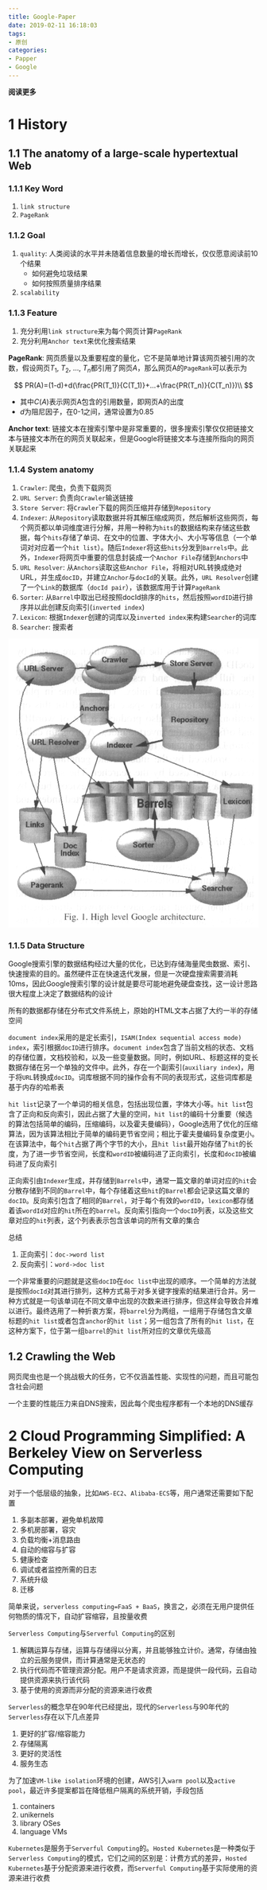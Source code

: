 ```yaml
---
title: Google-Paper
date: 2019-02-11 16:18:03
tags: 
- 原创
categories: 
- Papper
- Google
---
```


__阅读更多__

<!--more-->

# 1 History

## 1.1 The anatomy of a large-scale hypertextual Web

### 1.1.1 Key Word

1. `link structure`
1. `PageRank`

### 1.1.2 Goal

1. `quality`: 人类阅读的水平并未随着信息数量的增长而增长，仅仅愿意阅读前10个结果
    * 如何避免垃圾结果
    * 如何按照质量排序结果
1. `scalability`

### 1.1.3 Feature

1. 充分利用`link structure`来为每个网页计算`PageRank`
1. 充分利用`Anchor text`来优化搜索结果

__PageRank__: 网页质量以及重要程度的量化，它不是简单地计算该网页被引用的次数，假设网页$T_1$, $T_2$, ..., $T_n$都引用了网页$A$，那么网页A的`PageRank`可以表示为

$$
PR(A)=(1-d)+d(\frac{PR(T_1)}{C(T_1)}+...+\frac{PR(T_n)}{C(T_n)})\\
$$

* 其中$C(A)$表示网页A包含的引用数量，即网页A的出度
* $d$为阻尼因子，在0-1之间，通常设置为0.85

__Anchor text__: 链接文本在搜索引擎中是非常重要的，很多搜索引擎仅仅把链接文本与链接文本所在的网页关联起来，但是Google将链接文本与连接所指向的网页关联起来

### 1.1.4 System anatomy

1. `Crawler`: 爬虫，负责下载网页
1. `URL Server`: 负责向`Crawler`输送链接
1. `Store Server`: 将`Crawler`下载的网页压缩并存储到`Repository`
1. `Indexer`: 从`Repository`读取数据并将其解压缩成网页，然后解析这些网页，每个网页都以单词维度进行分解，并用一种称为`hits`的数据结构来存储这些数据，每个`hits`存储了单词、在文中的位置、字体大小、大小写等信息（一个单词对对应着一个`hit list`）。随后`Indexer`将这些`hits`分发到`Barrels`中。此外，`Indexer`将网页中重要的信息封装成一个`Anchor File`存储到`Anchors`中
1. `URL Resolver`: 从`Anchors`读取这些`Anchor File`，将相对URL转换成绝对URL，并生成`docID`，并建立`Anchor`与`docId`的关联。此外，`URL Resolver`创建了一个`Link`的数据库（`docId pair`），该数据库用于计算`PageRank`
1. `Sorter`: 从`Barrel`中取出已经按照docId排序的`hits`，然后按照`wordID`进行排序并以此创建反向索引(`inverted index`)
1. `Lexicon`: 根据`Indexer`创建的词库以及`inverted index`来构建`Searcher`的词库
1. `Searcher`: 搜索者

![fig1](/images/Google-Paper/fig1.png)

### 1.1.5 Data Structure

Google搜索引擎的数据结构经过大量的优化，已达到存储海量爬虫数据、索引、快速搜索的目的。虽然硬件正在快速迭代发展，但是一次硬盘搜索需要消耗10ms，因此Google搜索引擎的设计就是要尽可能地避免硬盘查找，这一设计思路很大程度上决定了数据结构的设计

所有的数据都存储在分布式文件系统上，原始的HTML文本占据了大约一半的存储空间

`document index`采用的是定长索引，`ISAM(Index sequential access mode) index`，索引根据`docID`进行排序。`document index`包含了当前文档的状态、文档的存储位置，文档校验和，以及一些变量数据。同时，例如URL、标题这样的变长数据存储在另一个单独的文件中。此外，存在一个副索引(`auxiliary index`)，用于将`URL`转换成`docID`。词库根据不同的操作会有不同的表现形式，这些词库都是基于内存的哈希表

`hit list`记录了一个单词的相关信息，包括出现位置，字体大小等。`hit list`包含了正向和反向索引，因此占据了大量的空间，`hit list`的编码十分重要（候选的算法包括简单的编码，压缩编码，以及霍夫曼编码），Google选用了优化的压缩算法，因为该算法相比于简单的编码更节省空间；相比于霍夫曼编码复杂度更小。在该算法中，每个`hit`占据了两个字节的大小，且`hit list`最开始存储了`hit`的长度，为了进一步节省空间，长度和`wordID`被编码进了正向索引，长度和`docID`被编码进了反向索引

正向索引由`Indexer`生成，并存储到`Barrels`中，通常一篇文章的单词对应的`hit`会分散存储到不同的`Barrel`中，每个存储着这些`hit`的`Barrel`都会记录这篇文章的`docID`。反向索引包含了相同的`Barrel`，对于每个有效的`wordID`，`lexicon`都存储着该`wordId`对应的`hit`所在的`barrel`。反向索引指向一个`docID`列表，以及这些文章对应的`hit`列表，这个列表表示包含该单词的所有文章的集合

总结

1. 正向索引：`doc->word list`
1. 反向索引：`word->doc list`

一个非常重要的问题就是这些`docID`在`doc list`中出现的顺序。一个简单的方法就是按照`docId`对其进行排列，这种方式易于对多关键字搜索的结果进行合并。另一种方式就是一句该单词在不同文章中出现的次数来进行排序，但这样会导致合并难以进行。最终选用了一种折衷方案，将`barrel`分为两组，一组用于存储包含文章标题的`hit list`或者包含`anchor`的`hit list`；另一组包含了所有的`hit list`，在这种方案下，位于第一组`barrel`的`hit list`所对应的文章优先级高

## 1.2 Crawling the Web

网页爬虫也是一个挑战极大的任务，它不仅涵盖性能、实现性的问题，而且可能包含社会问题

一个主要的性能压力来自DNS搜索，因此每个爬虫程序都有一个本地的DNS缓存

# 2 Cloud Programming Simplified: A Berkeley View on Serverless Computing

对于一个低层级的抽象，比如`AWS-EC2`、`Alibaba-ECS`等，用户通常还需要如下配置

1. 多副本部署，避免单机故障
1. 多机房部署，容灾
1. 负载均衡+消息路由
1. 自动的缩容与扩容
1. 健康检查
1. 调试或者监控所需的日志
1. 系统升级
1. 迁移

简单来说，`serverless computing=FaaS + BaaS`，换言之，必须在无用户提供任何物质的情况下，自动扩容缩容，且按量收费

`Serverless Computing`与`Serverful Computing`的区别

1. 解耦运算与存储，运算与存储得以分离，并且能够独立计价。通常，存储由独立的云服务提供，而计算通常是无状态的
1. 执行代码而不管理资源分配。用户不是请求资源，而是提供一段代码，云自动提供资源来执行该代码
1. 基于使用的资源而非分配的资源来进行收费

`Serverless`的概念早在90年代已经提出，现代的`Serverless`与90年代的`Serverless`存在以下几点差异

1. 更好的扩容/缩容能力
1. 存储隔离
1. 更好的灵活性
1. 服务生态

为了加速`VM-like isolation`环境的创建，AWS引入`warm pool`以及`active pool`，最近许多提案都旨在降低租户隔离的系统开销，手段包括

1. containers
1. unikernels
1. library OSes
1. language VMs

`Kubernetes`是服务于`Serverful Computing`的。`Hosted Kubernetes`是一种类似于`Serverless Computing`的模式，它们之间的区别是：计费方式的差异，`Hosted Kubernetes`基于分配资源来进行收费，而`Serverful Computing`基于实际使用的资源来进行收费
